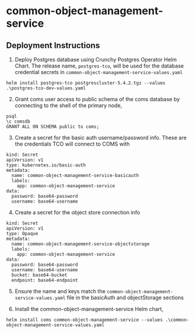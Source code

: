 # common-object-management-service


## Deployment Instructions

1. Deploy Postgres database using Crunchy Postgres Operator Helm Chart. The release name, `postgres-tco`, 
will be used for the database credential secrets in `common-object-management-service-values.yaml`

```
helm install postgres-tco postgrescluster-5.4.2.tgz --values .\postgres-tco-dev-values.yaml 
```

2. Grant coms user access to public schema of the coms database by connecting to the shell of the primary node,

```
psql
\c comsdb
GRANT ALL ON SCHEMA public to coms;
```

3. Create a secret for the basic auth username/password info. These are the credentials TCO will connect to COMS with

```
kind: Secret
apiVersion: v1
type: kubernetes.io/basic-auth
metadata:
  name: common-object-management-service-basicauth
  labels:
    app: common-object-management-service
data:
  password: base64-password
  username: base64-username
```

4. Create a secret for the object store connection info

```
kind: Secret
apiVersion: v1
type: Opaque
metadata:
  name: common-object-management-service-objectstorage
  labels:
    app: common-object-management-service
data:
  password: base64-password
  username: base64-username
  bucket: base64-bucket
  endpoint: base64-endpoint
```

5. Ensure the name and keys match the `common-object-management-service-values.yaml` file in the basicAuth and 
objectStorage sections

6. Install the common-object-management-service Helm chart, 

```
helm install coms common-object-management-service --values .\common-object-management-service-values.yaml
```
